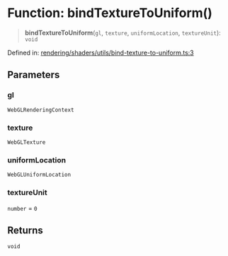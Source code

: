 # Function: bindTextureToUniform()

> **bindTextureToUniform**(`gl`, `texture`, `uniformLocation`, `textureUnit`): `void`

Defined in: [rendering/shaders/utils/bind-texture-to-uniform.ts:3](https://github.com/Forge-Game-Engine/Forge/blob/5b90130e2e0c679482e3bd31c32cbea9b4cffce1/src/rendering/shaders/utils/bind-texture-to-uniform.ts#L3)

## Parameters

### gl

`WebGLRenderingContext`

### texture

`WebGLTexture`

### uniformLocation

`WebGLUniformLocation`

### textureUnit

`number` = `0`

## Returns

`void`
